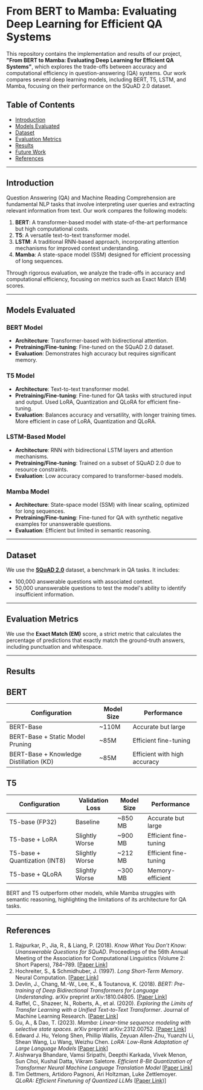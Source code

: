 
# From BERT to Mamba: Evaluating Deep Learning for Efficient QA Systems

This repository contains the implementation and results of our project, **"From BERT to Mamba: Evaluating Deep Learning for Efficient QA Systems"**, which explores the trade-offs between accuracy and computational efficiency in question-answering (QA) systems. Our work compares several deep learning models, including BERT, T5, LSTM, and Mamba, focusing on their performance on the SQuAD 2.0 dataset.

## Table of Contents
- [Introduction](#introduction)
- [Models Evaluated](#models-evaluated)
- [Dataset](#dataset)
- [Evaluation Metrics](#evaluation-metrics)
- [Results](#results)
- [Future Work](#future-work)
- [References](#references)

---

## Introduction

Question Answering (QA) and Machine Reading Comprehension are fundamental NLP tasks that involve interpreting user queries and extracting relevant information from text. Our work compares the following models:

1. **BERT**: A transformer-based model with state-of-the-art performance but high computational costs.
2. **T5**: A versatile text-to-text transformer model.
3. **LSTM**: A traditional RNN-based approach, incorporating attention mechanisms for improved context understanding.
4. **Mamba**: A state-space model (SSM) designed for efficient processing of long sequences.

Through rigorous evaluation, we analyze the trade-offs in accuracy and computational efficiency, focusing on metrics such as Exact Match (EM) scores.

---

## Models Evaluated

### BERT Model
- **Architecture**: Transformer-based with bidirectional attention.
- **Pretraining/Fine-tuning**: Fine-tuned on the SQuAD 2.0 dataset.
- **Evaluation**: Demonstrates high accuracy but requires significant memory.

### T5 Model
- **Architecture**: Text-to-text transformer model.
- **Pretraining/Fine-tuning**: Fine-tuned for QA tasks with structured input and output. Used LoRA, Quantization and QLoRA for efficient fine-tuning.
- **Evaluation**: Balances accuracy and versatility, with longer training times. More efficient in case of LoRA, Quantization and QLoRA.

### LSTM-Based Model
- **Architecture**: RNN with bidirectional LSTM layers and attention mechanisms.
- **Pretraining/Fine-tuning**: Trained on a subset of SQuAD 2.0 due to resource constraints.
- **Evaluation**: Low accuracy compared to transformer-based models.

### Mamba Model
- **Architecture**: State-space model (SSM) with linear scaling, optimized for long sequences.
- **Pretraining/Fine-tuning**: Fine-tuned for QA with synthetic negative examples for unanswerable questions.
- **Evaluation**: Efficient but limited in semantic reasoning.

---

## Dataset

We use the [**SQuAD 2.0**](https://rajpurkar.github.io/SQuAD-explorer/) dataset, a benchmark in QA tasks. It includes:
- 100,000 answerable questions with associated context.
- 50,000 unanswerable questions to test the model's ability to identify insufficient information.

---

## Evaluation Metrics

We use the **Exact Match (EM)** score, a strict metric that calculates the percentage of predictions that exactly match the ground-truth answers, including punctuation and whitespace.

---

## Results

## BERT

| **Configuration**                  |**Model Size** | **Performance**            |
|-----------------------------------|----------------|------------|
| BERT-Base                | ~110M          | Accurate but large         |
| BERT-Base + Static Model Pruning     | ~85M           | Efficient fine-tuning      |
| BERT-Base + Knowledge Distillation (KD)  | ~85M           | Efficient with high accuracy |


## T5

| Configuration        | Validation Loss    | Model Size | Performance            |
|-----------------------|--------------------|------------|------------------------|
| T5-base (FP32)       | Baseline           | ~850 MB    | Accurate but large     |
| T5-base + LoRA       | Slightly Worse     | ~900 MB    | Efficient fine-tuning  |
| T5-base + Quantization (INT8)| Slightly Worse     | ~212 MB    | Efficient fine-tuning  |
| T5-base + QLoRA      | Slightly Worse             | ~300 MB    | Memory-efficient       |

BERT and T5 outperform other models, while Mamba struggles with semantic reasoning, highlighting the limitations of its architecture for QA tasks.

---

## References

1. Rajpurkar, P., Jia, R., & Liang, P. (2018). *Know What You Don’t Know: Unanswerable Questions for SQuAD*. Proceedings of the 56th Annual Meeting of the Association for Computational Linguistics (Volume 2: Short Papers), 784–789. [[Paper Link](https://aclanthology.org/P18-2124/)]
2. Hochreiter, S., & Schmidhuber, J. (1997). *Long Short-Term Memory*. Neural Computation. [[Paper Link](https://www.bioinf.jku.at/publications/older/2604.pdf)]
3. Devlin, J., Chang, M.-W., Lee, K., & Toutanova, K. (2018). *BERT: Pre-training of Deep Bidirectional Transformers for Language Understanding*. arXiv preprint arXiv:1810.04805. [[Paper Link](https://arxiv.org/abs/1810.04805)]
4. Raffel, C., Shazeer, N., Roberts, A., et al. (2020). *Exploring the Limits of Transfer Learning with a Unified Text-to-Text Transformer*. Journal of Machine Learning Research. [[Paper Link](https://arxiv.org/abs/1910.10683)]
5. Gu, A., & Dao, T. (2023). *Mamba: Linear-time sequence modeling with selective state spaces*. arXiv preprint arXiv:2312.00752. [[Paper Link](https://arxiv.org/abs/2312.00752)]
6. Edward J. Hu, Yelong Shen, Phillip Wallis, Zeyuan Allen-Zhu, Yuanzhi Li, Shean Wang, Lu Wang, Weizhu Chen. *LoRA: Low-Rank Adaptation of Large Language Models* [[Paper Link](https://arxiv.org/abs/2106.09685)]
7. Aishwarya Bhandare, Vamsi Sripathi, Deepthi Karkada, Vivek Menon, Sun Choi, Kushal Datta, Vikram Saletore. *Efficient 8-Bit Quantization of Transformer Neural Machine Language Translation Model* [[Paper Link](https://arxiv.org/abs/1906.00532)]
8. Tim Dettmers, Artidoro Pagnoni, Ari Holtzman, Luke Zettlemoyer. *QLoRA: Efficient Finetuning of Quantized LLMs* [[Paper Link](https://neurips.cc/virtual/2023/poster/71815))]
